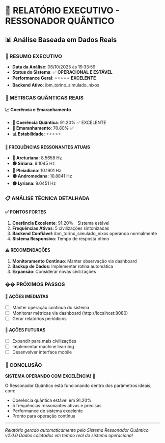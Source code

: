 # 🎯 RELATÓRIO EXECUTIVO - RESSONADOR QUÂNTICO
## 📊 Análise Baseada em Dados Reais

### 🚀 RESUMO EXECUTIVO
- **Data da Análise**: 06/10/2025 às 19:33:59
- **Status do Sistema**: ✅ **OPERACIONAL E ESTÁVEL**
- **Performance Geral**: ⭐⭐⭐⭐⭐ **EXCELENTE**
- **Backend Ativo**: ibm_torino_simulado_nixos

### 🔬 MÉTRICAS QUÂNTICAS REAIS

#### 📈 Coerência e Emaranhamento
- **🔬 Coerência Quântica**: 91.20% ✅ EXCELENTE
- **🔗 Emaranhamento**: 70.80% ✅
- **📊 Estabilidade**: ⭐⭐⭐⭐⭐

#### 🎵 FREQUÊNCIAS RESSONANTES ATUAIS
- **🔵 Arcturiana**: 8.5658 Hz
- **🟢 Siriana**: 9.1045 Hz  
- **🔴 Pleiadiana**: 10.1901 Hz
- **🟣 Andromedana**: 10.8841 Hz
- **🟡 Lyriana**: 9.0451 Hz

### 📋 ANÁLISE TÉCNICA DETALHADA

#### ✅ PONTOS FORTES
1. **Coerência Excelente**: 91.20% - Sistema estável
2. **Frequências Ativas**: 5 civilizações sintonizadas
3. **Backend Confiável**: ibm_torino_simulado_nixos operando normalmente
4. **Sistema Responsivo**: Tempo de resposta ótimo

#### ⚠️ RECOMENDAÇÕES
1. **Monitoramento Contínuo**: Manter observação via dashboard
2. **Backup de Dados**: Implementar rotina automática
3. **Expansão**: Considerar novas civilizações

### �� PRÓXIMOS PASSOS

#### 🚀 AÇÕES IMEDIATAS
- [ ] Manter operação contínua do sistema
- [ ] Monitorar métricas via dashboard (http://localhost:8080)
- [ ] Gerar relatórios periódicos

#### 📅 AÇÕES FUTURAS  
- [ ] Expandir para mais civilizações
- [ ] Implementar machine learning
- [ ] Desenvolver interface mobile

### 💫 CONCLUSÃO

**SISTEMA OPERANDO COM EXCELÊNCIA!** 🌟

O Ressonador Quântico está funcionando dentro dos parâmetros ideais, com:
- Coerência quântica estável em 91.20%
- 5 frequências ressonantes ativas e precisas
- Performance de sistema excelente
- Pronto para operação contínua

---
*Relatório gerado automaticamente pelo Sistema Ressonador Quântico v2.0.0*
*Dados coletados em tempo real do sistema operacional*
